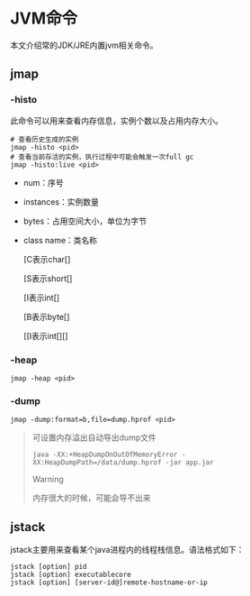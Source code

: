 # JVM命令

本文介绍常的JDK/JRE内置jvm相关命令。

## jmap

### -histo

此命令可以用来查看内存信息，实例个数以及占用内存大小。

```shell
# 查看历史生成的实例
jmap -histo <pid>
# 查看当前存活的实例，执行过程中可能会触发一次full gc
jmap -histo:live <pid>
```

- num：序号

- instances：实例数量

- bytes：占用空间大小，单位为字节

- class name：类名称

  [C表示char[]

  [S表示short[]

  [I表示int[]

  [B表示byte[]

  [[I表示int\[][]

### -heap

```shell
jmap -heap <pid>
```

### -dump

```shell
jmap -dump:format=b,file=dump.hprof <pid>
```

> 可设置内存溢出自动导出dump文件
>
> ```shell
> java -XX:+HeapDumpOnOutOfMemoryError -XX:HeapDumpPath=/data/dump.hprof -jar app.jar
> ```
>
> > [!WARNING] 
> 内存很大的时候，可能会导不出来
>

## jstack

jstack主要用来查看某个java进程内的线程栈信息。语法格式如下：

```shell
jstack [option] pid
jstack [option] executablecore
jstack [option] [server-id@]remote-hostname-or-ip
```

